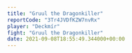 ```yaml
---
title: "Gruul the Dragonkiller"
reportCode: "3Tr4JVDfKZW7nvRx"
player: "Deckmír"
fight: "Gruul the Dragonkiller"
date: 2021-09-08T18:55:49.344000+00:00
---
```


